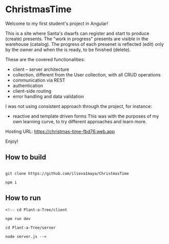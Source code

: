 # ChristmasTime

Welcome to my first student's project in Angular!

This is a site where Santa's dwarfs can register and start to produce (create) presents. The "work in progress" presents are visible in the warehouse (catalog). The progress of each presenet is reflected (edit) only by the owner and when the is ready, to be finished (delete).

These are the covered functionalities:
* client – server architecture
* collection, different from the User collection, with all CRUD operations
* communication via REST
* authentication
* client-side routing
* error handling and data validation

I was not using consistent approach through the project, for instance:
* reactive and template driven forms
This was with the purposes of my own learning curve, to try different approaches and learn more.

Hosting URL: https://christmas-time-fbd76.web.app

Enjoy!
 
## How to build 
```

git clone https://github.com/ilieva1maya/ChristmasTime

npm i

```

## How to run

```
<!-- cd Plant-a-Tree/client

npm run dev

cd Plant-a-Tree/server

node server.js -->

```